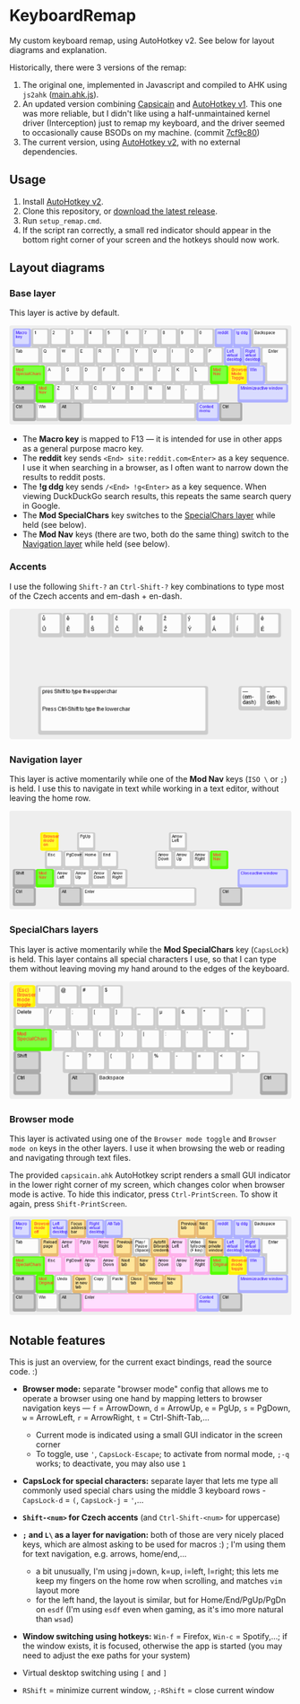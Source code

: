 # KeyboardRemap

My custom keyboard remap, using AutoHotkey v2. See below for layout diagrams and explanation.

Historically, there were 3 versions of the remap:

1. The original one, implemented in Javascript and compiled to AHK using `js2ahk` ([main.ahk.js](https://github.com/MatejKafka/KeyboardRemap/blob/274d2f85e94fe2a98ffa254e6f5f0856727f10c6/ahk/main.ahk.js)).
2. An updated version combining [Capsicain](https://github.com/cajhin/capsicain) and [AutoHotkey v1](https://www.autohotkey.com/). This one was more reliable, but I didn't like using a half-unmaintained kernel driver (Interception) just to remap my keyboard, and the driver seemed to occasionally cause BSODs on my machine. (commit [7cf9c80](https://github.com/MatejKafka/KeyboardRemap/tree/7cf9c80154a1865a8b55236941e6058672a022a5))
3. The current version, using [AutoHotkey v2](https://www.autohotkey.com/v2/), with no external dependencies.

## Usage

1. Install [AutoHotkey v2](https://www.autohotkey.com/v2/).
2. Clone this repository, or [download the latest release](https://github.com/MatejKafka/KeyboardRemap/releases).
3. Run `setup_remap.cmd`.
4. If the script ran correctly, a small red indicator should appear in the bottom right corner of your screen and the hotkeys should now work.

## Layout diagrams

### Base layer

This layer is active by default.

![base layer diagram](./layout_diagram/base.png)

- The **Macro key** is mapped to F13 — it is intended for use in other apps as a general purpose macro key.
- The **reddit** key sends `<End> site:reddit.com<Enter>` as a key sequence. I use it when searching in a browser, as I often want to narrow down the results to reddit posts.
- The **!g ddg** key sends `/<End> !g<Enter>` as a key sequence. When viewing DuckDuckGo search results, this repeats the same search query in Google.
- The **Mod SpecialChars** key switches to the [SpecialChars layer](#specialchars-layer) while held (see below).
- The **Mod Nav** keys (there are two, both do the same thing) switch to the [Navigation layer](#navigation-layer) while held (see below).

### Accents

I use the following `Shift-?` an `Ctrl-Shift-?` key combinations to type most of the Czech accents and em-dash + en-dash.

![Czech accent layer](./layout_diagram/czech_accents.png)

### Navigation layer

This layer is active momentarily while one of the **Mod Nav** keys (`ISO \` or `;`) is held. I use this to navigate in text while working in a text editor, without leaving the home row.

<img src="./layout_diagram/nav.png" alt="navigation layer diagram" style="zoom:80%;" />

### SpecialChars layers

This layer is active momentarily while the **Mod SpecialChars** key (`CapsLock`) is held. This layer contains all special characters I use, so that I can type them without leaving moving my hand around to the edges of the keyboard.

<img src="./layout_diagram/capslock.png" alt="specialchars layer diagram" style="zoom:80%;" />

### Browser mode

This layer is activated using one of the `Browser mode toggle` and `Browser mode on` keys in the other layers. I use it when browsing the web or reading and navigating through text files.

The provided `capsicain.ahk` AutoHotkey script renders a small GUI indicator in the lower right corner of my screen, which changes color when browser mode is active. To hide this indicator, press `Ctrl-PrintScreen`. To show it again, press `Shift-PrintScreen`.

<img src="./layout_diagram/browser_mode.png" alt="browser mode layer diagram" style="zoom:80%;" />


## Notable features

This is just an overview, for the current exact bindings, read the source code. :)

- **Browser mode:** separate "browser mode" config that allows me to operate a browser using one hand by mapping letters to browser navigation keys — `f` = ArrowDown, `d` = ArrowUp, `e` = PgUp, `s` = PgDown, `w` = ArrowLeft, `r` = ArrowRight, `t` = Ctrl-Shift-Tab,...
  - Current mode is indicated using a small GUI indicator in the screen corner
  - To toggle, use `'`, `CapsLock-Escape`; to activate from normal mode, `;-q` works; to deactivate, you may also use `1` 

- **CapsLock for special characters:** separate layer that lets me type all commonly used special chars using the middle 3 keyboard rows - `CapsLock-d` = `(`, `CapsLock-j` = `'`,...

 - **`Shift-<num>` for Czech accents** (and `Ctrl-Shift-<num>` for uppercase)
 - **`;` and `L\` as a layer for navigation:** both of those are very nicely placed keys, which are almost asking to be used for macros :) ; I'm using them for text navigation, e.g. arrows, home/end,...
	 - a bit unusually, I'm using j=down, k=up, i=left, l=right; this lets me keep my fingers on the home row when scrolling, and matches `vim` layout more
	 - for the left hand, the layout is similar, but for Home/End/PgUp/PgDn on `esdf` (I'm using `esdf` even when gaming, as it's imo more natural than `wsad`)
 - **Window switching using hotkeys:** `Win-f` = Firefox, `Win-c` = Spotify,...; if the window exists, it is focused, otherwise the app is started (you may need to adjust the exe paths for your system)
 - Virtual desktop switching using `[` and `]`
 - `RShift` = minimize current window, `;-RShift` = close current window
